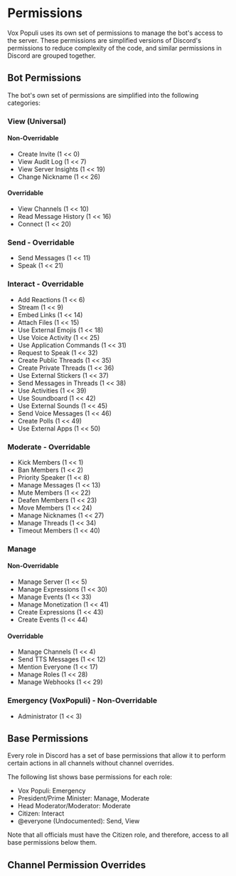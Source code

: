 # Permissions

Vox Populi uses its own set of permissions to manage the bot's access to the server.
These permissions are simplified versions of Discord's permissions to reduce complexity of the code, and similar permissions in Discord are grouped together.

## Bot Permissions

The bot's own set of permissions are simplified into the following categories:
### View (Universal)
#### Non-Overridable
- Create Invite (1 << 0)
- View Audit Log (1 << 7)
- View Server Insights (1 << 19)
- Change Nickname (1 << 26)

#### Overridable
- View Channels (1 << 10)
- Read Message History (1 << 16)
- Connect (1 << 20)

### Send - Overridable
- Send Messages (1 << 11)
- Speak (1 << 21)

### Interact - Overridable
- Add Reactions (1 << 6)
- Stream (1 << 9)
- Embed Links (1 << 14)
- Attach Files (1 << 15)
- Use External Emojis (1 << 18)
- Use Voice Activity (1 << 25)
- Use Application Commands (1 << 31)
- Request to Speak (1 << 32)
- Create Public Threads (1 << 35)
- Create Private Threads (1 << 36)
- Use External Stickers (1 << 37)
- Send Messages in Threads (1 << 38)
- Use Activities (1 << 39)
- Use Soundboard (1 << 42)
- Use External Sounds (1 << 45)
- Send Voice Messages (1 << 46)
- Create Polls (1 << 49)
- Use External Apps (1 << 50)

### Moderate - Overridable
- Kick Members (1 << 1)
- Ban Members (1 << 2)
- Priority Speaker (1 << 8)
- Manage Messages (1 << 13)
- Mute Members (1 << 22)
- Deafen Members (1 << 23)
- Move Members (1 << 24)
- Manage Nicknames (1 << 27)
- Manage Threads (1 << 34)
- Timeout Members (1 << 40)

### Manage
#### Non-Overridable
- Manage Server (1 << 5)
- Manage Expressions (1 << 30)
- Manage Events (1 << 33)
- Manage Monetization (1 << 41)
- Create Expressions (1 << 43)
- Create Events (1 << 44)

#### Overridable
- Manage Channels (1 << 4)
- Send TTS Messages (1 << 12)
- Mention Everyone (1 << 17)
- Manage Roles (1 << 28)
- Manage Webhooks (1 << 29)

### Emergency (VoxPopuli) - Non-Overridable
- Administrator (1 << 3)

## Base Permissions

Every role in Discord has a set of base permissions that allow it to perform certain actions in all channels without channel overrides.

The following list shows base permissions for each role:
- Vox Populi: Emergency
- President/Prime Minister: Manage, Moderate
- Head Moderator/Moderator: Moderate
- Citizen: Interact
- @everyone (Undocumented): Send, View

Note that all officials must have the Citizen role, and therefore, access to all base permissions below them.

## Channel Permission Overrides